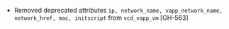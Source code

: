 * Removed deprecated attributes `ip, network_name, vapp_network_name, network_href, mac, initscript` from `vcd_vapp_vm` [GH-563]